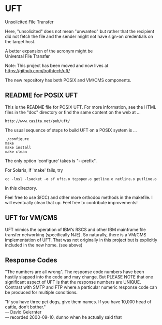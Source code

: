 # UFT

Unsolicited File Transfer

Here, "unsolicited" does not mean "unwanted"
but rather that the recipient did not fetch the file
and the sender might not have sign-on credentials on the target host.

A better expansion of the acronym might be <br/>
Universal File Transfer

Note:
This project has been moved and now lives at
https://github.com/trothtech/uft/

The new repository has both POSIX and VM/CMS components.

## README for POSIX UFT

This is the README file for POSIX UFT.
For more information,  see the HTML files in the "doc" directory
or find the same content on the web at ...

    http://www.casita.net/pub/uft/

The usual sequence of steps to build UFT on a POSIX system is ...

    ./configure
    make
    make install
    make clean

The only option 'configure' takes is "--prefix".

For Solaris, if 'make' fails, try

    cc -lnsl -lsocket -o sf uftc.o tcpopen.o getline.o netline.o putline.o

in this directory.

Feel free to use $(CC) and other more orthodox methods in the makefile.
I will eventually clean that up.   Feel free to contribute improvements!

## UFT for VM/CMS

UFT mimics the operation of IBM's RSCS and other IBM mainframe
file transfer networking (specifically NJE). So naturally, there is a
VM/CMS implementation of UFT. That was not originally in this project
but is explicitly included in the new home. (see above)

## Response Codes

"The numbers are all wrong".   The response code numbers have been
hastily slapped into the code and may change.   But PLEASE NOTE that
one significant aspect of UFT is that the response numbers are UNIQUE.
Contrast with SMTP and FTP where a particular numeric response code
can be produced for multiple conditions.

"If you have three pet dogs, give them names.
If you have 10,000 head of cattle, don't bother." <br/>
 -- David Gelernter <br/>
 -- recorded 2000-09-10, dunno when he actually said that



